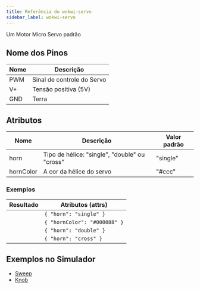 ```yaml
---
title: Referência do wokwi-servo
sidebar_label: wokwi-servo
---
```


Um Motor Micro Servo padrão

<wokwi-servo />

## Nome dos Pinos

| Nome | Descrição                  |
| ---- | -------------------------- |
| PWM  | Sinal de controle do Servo |
| V+   | Tensão positiva (5V)       |
| GND  | Terra                      |

## Atributos

| Nome      | Descrição                                     | Valor padrão  |
| --------- | --------------------------------------------- | ------------- |
| horn      | Tipo de hélice: "single", "double" ou "cross" | "single"      |
| hornColor | A cor da hélice do servo                      | "#ccc"        |

### Exemplos

| Resultado                        | Atributos (attrs)            |
| -------------------------------- | ---------------------------- |
| <wokwi-servo horn="single" />    | `{ "horn": "single" }`       |
| <wokwi-servo hornColor="#008" /> | `{ "hornColor": "#000088" }` |
| <wokwi-servo horn="double" />    | `{ "horn": "double" }`       |
| <wokwi-servo horn="cross" />     | `{ "horn": "cross" }`        |

## Exemplos no Simulador

- [Sweep](https://wokwi.com/arduino/libraries/Servo/Sweep)
- [Knob](https://wokwi.com/arduino/libraries/Servo/Knob)
